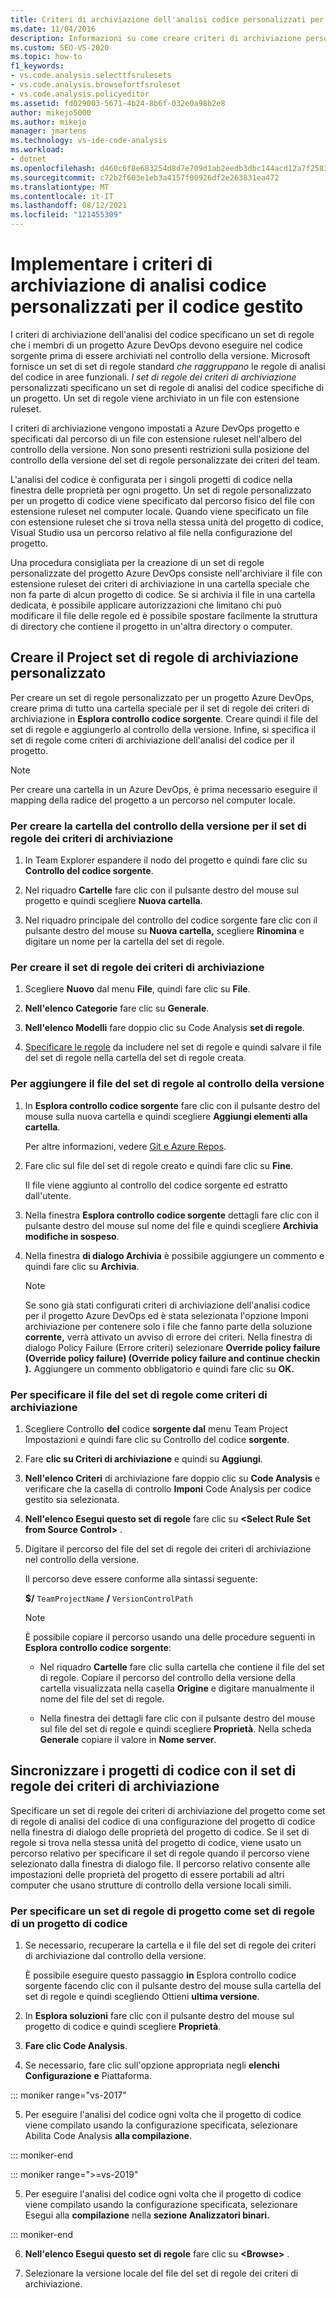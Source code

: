 ```yaml
---
title: Criteri di archiviazione dell'analisi codice personalizzati per il codice gestito
ms.date: 11/04/2016
description: Informazioni su come creare criteri di archiviazione personalizzati per l'analisi del codice. Informazioni su come assicurarsi che Visual Studio codice gestito sia conforme ai criteri Azure DevOps progetto.
ms.custom: SEO-VS-2020
ms.topic: how-to
f1_keywords:
- vs.code.analysis.selecttfsrulesets
- vs.code.analysis.browsefortfsruleset
- vs.code.analysis.policyeditor
ms.assetid: fd029003-5671-4b24-8b6f-032e0a98b2e8
author: mikejo5000
ms.author: mikejo
manager: jmartens
ms.technology: vs-ide-code-analysis
ms.workload:
- dotnet
ms.openlocfilehash: d460c6f8e683254d8d7e709d1ab2eedb3dbc144acd12a7f25839b1ae562fca40
ms.sourcegitcommit: c72b2f603e1eb3a4157f00926df2e263831ea472
ms.translationtype: MT
ms.contentlocale: it-IT
ms.lasthandoff: 08/12/2021
ms.locfileid: "121455309"
---
```

# <a name="implement-custom-code-analysis-check-in-policies-for-managed-code"></a>Implementare i criteri di archiviazione di analisi codice personalizzati per il codice gestito

I criteri di archiviazione dell'analisi del codice specificano un set di regole che i membri di un progetto Azure DevOps devono eseguire nel codice sorgente prima di essere archiviati nel controllo della versione. Microsoft fornisce un set di set di regole standard *che raggruppano* le regole di analisi del codice in aree funzionali. *I set di regole dei criteri di archiviazione* personalizzati specificano un set di regole di analisi del codice specifiche di un progetto. Un set di regole viene archiviato in un file con estensione ruleset.

I criteri di archiviazione vengono impostati a Azure DevOps progetto e specificati dal percorso di un file con estensione ruleset nell'albero del controllo della versione. Non sono presenti restrizioni sulla posizione del controllo della versione del set di regole personalizzate dei criteri del team.

L'analisi del codice è configurata per i singoli progetti di codice nella finestra delle proprietà per ogni progetto. Un set di regole personalizzato per un progetto di codice viene specificato dal percorso fisico del file con estensione ruleset nel computer locale. Quando viene specificato un file con estensione ruleset che si trova nella stessa unità del progetto di codice, Visual Studio usa un percorso relativo al file nella configurazione del progetto.

Una procedura consigliata per la creazione di un set di regole personalizzate del progetto Azure DevOps consiste nell'archiviare il file con estensione ruleset dei criteri di archiviazione in una cartella speciale che non fa parte di alcun progetto di codice. Se si archivia il file in una cartella dedicata, è possibile applicare autorizzazioni che limitano chi può modificare il file delle regole ed è possibile spostare facilmente la struttura di directory che contiene il progetto in un'altra directory o computer.

## <a name="create-the-project-custom-check-in-rule-set"></a>Creare il Project set di regole di archiviazione personalizzato

Per creare un set di regole personalizzato per un progetto Azure DevOps, creare prima di tutto una cartella speciale per il set di regole dei criteri di archiviazione in **Esplora controllo codice sorgente**. Creare quindi il file del set di regole e aggiungerlo al controllo della versione. Infine, si specifica il set di regole come criteri di archiviazione dell'analisi del codice per il progetto.

> [!NOTE]
> Per creare una cartella in un Azure DevOps, è prima necessario eseguire il mapping della radice del progetto a un percorso nel computer locale.

### <a name="to-create-the-version-control-folder-for-the-check-in-policy-rule-set"></a>Per creare la cartella del controllo della versione per il set di regole dei criteri di archiviazione

1. In Team Explorer espandere il nodo del progetto e quindi fare clic su **Controllo del codice sorgente**.

2. Nel riquadro **Cartelle** fare clic con il pulsante destro del mouse sul progetto e quindi scegliere **Nuova cartella**.

3. Nel riquadro principale del controllo del codice sorgente fare clic con il pulsante destro del mouse su **Nuova cartella,** scegliere **Rinomina** e digitare un nome per la cartella del set di regole.

### <a name="to-create-the-check-in-policy-rule-set"></a>Per creare il set di regole dei criteri di archiviazione

1. Scegliere **Nuovo** dal menu **File**, quindi fare clic su **File**.

2. **Nell'elenco Categorie** fare clic su **Generale**.

3. **Nell'elenco Modelli** fare doppio clic su Code Analysis **set di regole**.

4. [Specificare le regole](../code-quality/how-to-create-a-custom-rule-set.md) da includere nel set di regole e quindi salvare il file del set di regole nella cartella del set di regole creata.

### <a name="to-add-the-rule-set-file-to-version-control"></a>Per aggiungere il file del set di regole al controllo della versione

1. In **Esplora controllo codice sorgente** fare clic con il pulsante destro del mouse sulla nuova cartella e quindi scegliere **Aggiungi elementi alla cartella**.

     Per altre informazioni, vedere [Git e Azure Repos](/azure/devops/repos/git/overview?view=vsts&preserve-view=true).

2. Fare clic sul file del set di regole creato e quindi fare clic su **Fine**.

     Il file viene aggiunto al controllo del codice sorgente ed estratto dall'utente.

3. Nella finestra **Esplora controllo codice sorgente** dettagli fare clic con il pulsante destro del mouse sul nome del file e quindi scegliere **Archivia modifiche in sospeso**.

4. Nella finestra **di dialogo Archivia** è possibile aggiungere un commento e quindi fare clic su **Archivia**.

    > [!NOTE]
    > Se sono già stati configurati criteri di archiviazione dell'analisi codice per il progetto Azure DevOps ed è stata selezionata l'opzione Imponi archiviazione per contenere solo i file che fanno parte della soluzione **corrente,** verrà attivato un avviso di errore dei criteri. Nella finestra di dialogo Policy Failure (Errore criteri) selezionare **Override policy failure (Override policy failure) (Override policy failure and continue checkin ).** Aggiungere un commento obbligatorio e quindi fare clic su **OK.**

### <a name="to-specify-the-rule-set-file-as-the-check-in-policy"></a>Per specificare il file del set di regole come criteri di archiviazione

1. Scegliere Controllo **del** codice **sorgente dal** menu Team Project Impostazioni e quindi fare clic su Controllo del codice **sorgente**.

2. Fare **clic su Criteri di archiviazione** e quindi su **Aggiungi**.

3. **Nell'elenco Criteri** di archiviazione fare doppio clic su **Code Analysis** e verificare che la casella di controllo **Imponi** Code Analysis per codice gestito sia selezionata.

4. **Nell'elenco Esegui questo set di regole** fare clic su **\<Select Rule Set from Source Control>** .

5. Digitare il percorso del file del set di regole dei criteri di archiviazione nel controllo della versione.

     Il percorso deve essere conforme alla sintassi seguente:

     **$/** `TeamProjectName` **/** `VersionControlPath`

    > [!NOTE]
    > È possibile copiare il percorso usando una delle procedure seguenti in **Esplora controllo codice sorgente**:

    - Nel riquadro **Cartelle** fare clic sulla cartella che contiene il file del set di regole. Copiare il percorso del controllo della versione della cartella visualizzata nella casella **Origine** e digitare manualmente il nome del file del set di regole.

    - Nella finestra dei dettagli fare clic con il pulsante destro del mouse sul file del set di regole e quindi scegliere **Proprietà**. Nella scheda **Generale** copiare il valore in **Nome server**.

## <a name="synchronize-code-projects-to-the-check-in-policy-rule-set"></a>Sincronizzare i progetti di codice con il set di regole dei criteri di archiviazione

Specificare un set di regole dei criteri di archiviazione del progetto come set di regole di analisi del codice di una configurazione del progetto di codice nella finestra di dialogo delle proprietà del progetto di codice. Se il set di regole si trova nella stessa unità del progetto di codice, viene usato un percorso relativo per specificare il set di regole quando il percorso viene selezionato dalla finestra di dialogo file. Il percorso relativo consente alle impostazioni delle proprietà del progetto di essere portabili ad altri computer che usano strutture di controllo della versione locali simili.

### <a name="to-specify-a-project-rule-set-as-the-rule-set-of-a-code-project"></a>Per specificare un set di regole di progetto come set di regole di un progetto di codice

1. Se necessario, recuperare la cartella e il file del set di regole dei criteri di archiviazione dal controllo della versione.

   È possibile eseguire questo passaggio **in** Esplora controllo codice sorgente facendo clic con il pulsante destro del mouse sulla cartella del set di regole e quindi scegliendo Ottieni **ultima versione**.

2. In **Esplora soluzioni** fare clic con il pulsante destro del mouse sul progetto di codice e quindi scegliere **Proprietà**.

3. **Fare clic Code Analysis**.

4. Se necessario, fare clic sull'opzione appropriata negli **elenchi Configurazione** **e** Piattaforma.

::: moniker range="vs-2017"

5. Per eseguire l'analisi del codice ogni volta che il progetto di codice viene compilato usando la configurazione specificata, selezionare Abilita Code Analysis **alla compilazione**.

::: moniker-end

::: moniker range=">=vs-2019"

5. Per eseguire l'analisi del codice ogni volta che il progetto di codice viene compilato usando la configurazione specificata, selezionare Esegui alla **compilazione** nella **sezione Analizzatori binari.**

::: moniker-end

6. **Nell'elenco Esegui questo set di regole** fare clic su **\<Browse>** .

8. Selezionare la versione locale del file del set di regole dei criteri di archiviazione.
